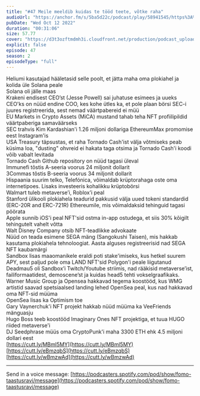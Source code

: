 ```yaml
---
title: "#47 Meile meeldib kuidas te tööd teete, võtke raha"
audioUrl: "https://anchor.fm/s/5ba5d22c/podcast/play/58941545/https%3A%2F%2Fd3ctxlq1ktw2nl.cloudfront.net%2Fstaging%2F2022-9-12%2F0f70b58b-8cd8-7cae-a6ce-2c195511c240.m4a"
pubDate: "Wed Oct 12 2022"
duration: "00:31:06"
size: 57.77 
cover: "https://d3t3ozftmdmh3i.cloudfront.net/production/podcast_uploaded_episode/15275939/15275939-1665574976076-62dd74bd93548.jpg"
explicit: false
episode: 47
season: 2
episodeType: "full"
---
```


Heliumi kasutajad hääletasid selle poolt, et jätta maha oma plokiahel ja kolida üle Solana peale  
Solana oli jälle maas  
Krakeni endisest CEO’st (Jesse Powell) sai juhatuse esimees ja uueks CEO'ks on nüüd endine COO, kes kohe ütles ka, et pole plaan börsi SEC-i juures registreerida, sest nemad väärtpabereid ei müü  
EU Markets in Crypto Assets (MiCA) mustand tahab teha NFT profiilipildid väärtpaberiga samaväärseks  
SEC trahvis Kim Kardashian'i 1.26 miljoni dollariga EthereumMax promomise eest Instagram'is  
USA Treasury täpsustas, et raha Tornado Cash'ist välja võtmiseks peab küsima loa, "dusting" ohvreid ei hakata taga otsima ja Tornado Cash'i koodi võib vabalt levitada  
Tornado Cash Github repository on nüüd tagasi üleval  
Immunefi tõstis A-seeria voorus 24 miljonit dollarit  
3Commas tõstis B-seeria voorus 34 miljonit dollarit  
Hispaania suurim telko, Telefónica, võimaldab krüptorahaga oste oma internetipoes. Lisaks investeeris kohalikku krüptobörsi  
Walmart tuleb metaverse’i, Roblox’i peal  
Stanford ülikooli plokiahela teadurid pakkusid välja uued tokeni standardid (ERC-20R and ERC-721R) Ethereumile, mis võimaldaksid tehinguid tagasi pöörata  
Apple sunnib iOS'i peal NFT'sid ostma in-app ostudega, et siis 30% kõigilt tehingutelt vahelt võtta  
Walt Disney Company otsib NFT-teadlikke advokaate  
Nüüd on teada esimene SEGA mäng (Sangokushi Taisen), mis hakkab kasutama plokiahela tehnoloogiat. Aasta alguses registreerisid nad SEGA NFT kaubamärgi  
Sandbox lisas maaomanikele eraldi poti stake'imiseks, kus hetkel suurem APY, sest paljud pole oma LAND NFT'sid Polygon'i peale liigutanud  
Deadmau5 oli Sandbox’i Twitch/Youtube striimis, nad rääkisid metaverse’ist, failiformaatidest, demoscene’st ja kuidas head5 tehti vokselgraafikaks.  
Warner Music Group ja Opensea hakkavad tegema koostööd, kus WMG artistid saavad spetsiaalsed landing lehed OpenSea peal, kus nad hakkavad oma NFT-sid müüma  
OpenSea lisas ka Optimism toe  
Gary Vaynerchuk'i NFT projekt hakkab nüüd müüma ka VeeFriends mänguasju  
Hugo Boss teeb koostööd Imaginary Ones NFT projektiga, et tuua HUGO riided metaverse'i  
DJ Seedphrase müüs oma CryptoPunk'i maha 3300 ETH ehk 4.5 miljoni dollari eest  
[https://cutt.ly/MBml5MY](https://cutt.ly/MBml5MY)  
[https://cutt.ly/eBmzqbS](https://cutt.ly/eBmzqbS)  
[https://cutt.ly/wBmzwAd](https://cutt.ly/wBmzwAd)  
  
---   
  
Send in a voice message: [https://podcasters.spotify.com/pod/show/fomo-taastusravi/message](https://podcasters.spotify.com/pod/show/fomo-taastusravi/message)
